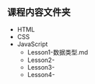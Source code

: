 ## 课程内容文件夹

* HTML
* CSS                       
* JavaScript                      
    * Lesson1-数据类型.md              
    * Lesson2-                  
    * Lesson3-                 
    * Lesson4-   